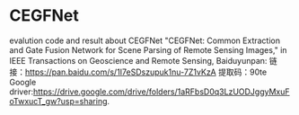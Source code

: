# CEGFNet
evalution code and result about CEGFNet
"CEGFNet: Common Extraction and Gate Fusion Network for Scene Parsing of Remote Sensing Images," in IEEE Transactions on Geoscience and Remote Sensing, 
Baiduyunpan: 链接：https://pan.baidu.com/s/1I7eSDszupuk1nu-7Z1vKzA 提取码：90te 
Google driver:https://drive.google.com/drive/folders/1aRFbsD0q3LzUODJggyMxuFoTwxucT_gw?usp=sharing.
